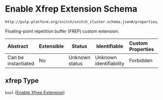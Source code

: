 # Enable Xfrep Extension Schema

```txt
http://pulp-platform.org/snitch/snitch_cluster.schema.json#/properties/hives/items/cores/items/properties/xfrep
```

Floating-point repetition buffer (FREP) custom extension.


| Abstract            | Extensible | Status         | Identifiable            | Custom Properties | Additional Properties | Access Restrictions | Defined In                                                                        |
| :------------------ | ---------- | -------------- | ----------------------- | :---------------- | --------------------- | ------------------- | --------------------------------------------------------------------------------- |
| Can be instantiated | No         | Unknown status | Unknown identifiability | Forbidden         | Allowed               | none                | [snitch_cluster.schema.json\*](snitch_cluster.schema.json "open original schema") |

## xfrep Type

`bool` ([Enable Xfrep Extension](snitch_cluster-properties-hives-items-cores-core-description-properties-enable-xfrep-extension.md))

